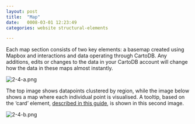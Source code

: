 ```yaml
---
layout: post
title:  "Map"
date:   0008-03-01 12:23:49
categories: website structural-elements

---
```


Each map section consists of two key elements: a basemap created using Mapbox and interactions and data operating through CartoDB. Any additions, edits or changes to the data in your CartoDB account will change how the data in these maps almost instantly.

<div class="c-image -no-margin-bottom">
  <img src="/innovation-lab-brand-guidelines/images/02-website/02-01-structural-elements/02-01-03-map/2-4-a.png" alt="2-4-a.png">
</div>

The top image shows datapoints clustered by region, while the image below shows a map where each individual point is visualised. A tooltip, based on the ‘card’ element, <a target="_blank" href="http://vizzuality.github.io/innovation-lab-brand-guidelines/website/common-elements/cards.html">described in this guide</a>, is shown in this second image.

<div class="c-image -no-margin-bottom">
  <img src="/innovation-lab-brand-guidelines/images/02-website/02-01-structural-elements/02-01-03-map/2-4-b.png" alt="2-4-b.png">
</div>
